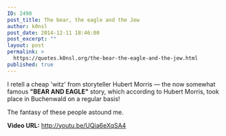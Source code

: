 ```yaml
---
ID: 2490
post_title: The bear, the eagle and the Jew
author: k0nsl
post_date: 2014-12-11 18:46:00
post_excerpt: ""
layout: post
permalink: >
  https://quotes.k0nsl.org/the-bear-the-eagle-and-the-jew.html
published: true
---
```

I retell a cheap 'witz' from storyteller Hubert Morris — the now somewhat famous <strong>"BEAR AND EAGLE"</strong> story, which according to Hubert Morris, took place in Buchenwald on a regular basis! <img class='wpml_ico' alt='' src='http://quotes.k0nsl.org/wp-content/plugins/wp-monalisa/icons/lol.gif' />

The fantasy of these people astound me.

<strong>Video URL:</strong> <a href="http://youtu.be/UQia6eXqSA4" title="The bear, the eagle and the Jew" target="_blank">http://youtu.be/UQia6eXqSA4</a>